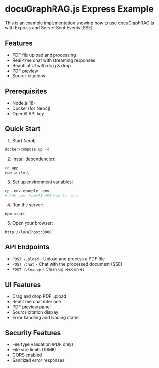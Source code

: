 # docuGraphRAG.js Express Example

This is an example implementation showing how to use docuGraphRAG.js with Express and Server-Sent Events (SSE).

## Features
- PDF file upload and processing
- Real-time chat with streaming responses
- Beautiful UI with drag & drop
- PDF preview
- Source citations

## Prerequisites
- Node.js 18+
- Docker (for Neo4j)
- OpenAI API key

## Quick Start

1. Start Neo4j:
```bash
docker-compose up -d
```

2. Install dependencies:
```bash
cd app
npm install
```

3. Set up environment variables:
```bash
cp .env.example .env
# Add your OpenAI API key to .env
```

4. Run the server:
```bash
npm start
```

5. Open your browser:
```
http://localhost:3000
```

## API Endpoints

- `POST /upload` - Upload and process a PDF file
- `POST /chat` - Chat with the processed document (SSE)
- `POST /cleanup` - Clean up resources

## UI Features

- Drag and drop PDF upload
- Real-time chat interface
- PDF preview panel
- Source citation display
- Error handling and loading states

## Security Features

- File type validation (PDF only)
- File size limits (10MB)
- CORS enabled
- Sanitized error responses 